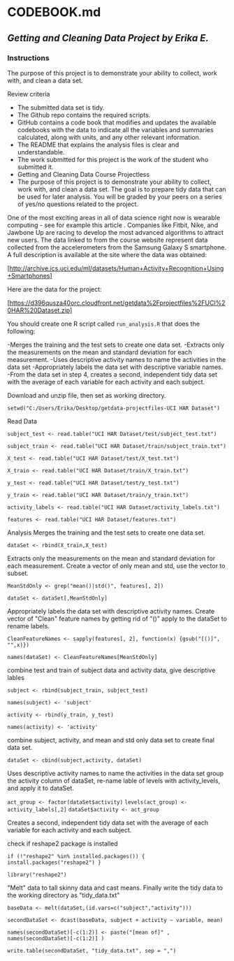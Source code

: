 # CODEBOOK.md
## *Getting and Cleaning Data Project by Erika E.*

### Instructions

The purpose of this project is to demonstrate your ability to collect, work with, and clean a data set.

Review criteria

- The submitted data set is tidy.
- The Github repo contains the required scripts.
- GitHub contains a code book that modifies and updates the available codebooks with the data to indicate all the variables and summaries calculated, along with units, and any other relevant information.
- The README that explains the analysis files is clear and understandable.
- The work submitted for this project is the work of the student who submitted it.
- Getting and Cleaning Data Course Projectless 
- The purpose of this project is to demonstrate your ability to collect, work with, and clean a data set. The goal is to prepare tidy data that can be used for later analysis. You will be graded by your peers on a series of yes/no questions related to the project. 

One of the most exciting areas in all of data science right now is wearable computing - see for example this article . Companies like Fitbit, Nike, and Jawbone Up are racing to develop the most advanced algorithms to attract new users. The data linked to from the course website represent data collected from the accelerometers from the Samsung Galaxy S smartphone. A full description is available at the site where the data was obtained:

[http://archive.ics.uci.edu/ml/datasets/Human+Activity+Recognition+Using+Smartphones]

Here are the data for the project:

[https://d396qusza40orc.cloudfront.net/getdata%2Fprojectfiles%2FUCI%20HAR%20Dataset.zip]

You should create one R script called `run_analysis.R` that does the following:

-Merges the training and the test sets to create one data set.
-Extracts only the measurements on the mean and standard deviation for each measurement.
-Uses descriptive activity names to name the activities in the data set
-Appropriately labels the data set with descriptive variable names.
-From the data set in step 4, creates a second, independent tidy data set with the average of each variable for each activity and each subject.

Download and unzip file, then set as working directory.

`setwd("C:/Users/Erika/Desktop/getdata-projectfiles-UCI HAR Dataset")`

Read Data

`subject_test <- read.table("UCI HAR Dataset/test/subject_test.txt")`

`subject_train <- read.table("UCI HAR Dataset/train/subject_train.txt")`

`X_test <- read.table("UCI HAR Dataset/test/X_test.txt")`

`X_train <- read.table("UCI HAR Dataset/train/X_train.txt")`

`y_test <- read.table("UCI HAR Dataset/test/y_test.txt")`

`y_train <- read.table("UCI HAR Dataset/train/y_train.txt")`

`activity_labels <- read.table("UCI HAR Dataset/activity_labels.txt")`

`features <- read.table("UCI HAR Dataset/features.txt")`  

Analysis
Merges the training and the test sets to create one data set.

`dataSet <- rbind(X_train,X_test)`

Extracts only the measurements on the mean and standard deviation for each measurement. 
Create a vector of only mean and std, use the vector to subset.

`MeanStdOnly <- grep("mean()|std()", features[, 2])`

`dataSet <- dataSet[,MeanStdOnly]`

Appropriately labels the data set with descriptive activity names.
Create vector of "Clean" feature names by getting rid of "()" apply to the dataSet to rename labels.

`CleanFeatureNames <- sapply(features[, 2], function(x) {gsub("[()]", "",x)})`

`names(dataSet) <- CleanFeatureNames[MeanStdOnly]`

combine test and train of subject data and activity data, give descriptive lables

`subject <- rbind(subject_train, subject_test)`

`names(subject) <- 'subject'`

`activity <- rbind(y_train, y_test)`

`names(activity) <- 'activity'`

combine subject, activity, and mean and std only data set to create final data set.

`dataSet <- cbind(subject,activity, dataSet)`

Uses descriptive activity names to name the activities in the data set
group the activity column of dataSet, re-name lable of levels with activity_levels, and apply it to dataSet.

`act_group <- factor(dataSet$activity)`
`levels(act_group) <- activity_labels[,2]`
`dataSet$activity <- act_group`


Creates a second, independent tidy data set with the average of each variable for each activity and each subject. 

check if reshape2 package is installed

`if (!"reshape2" %in% installed.packages()) {
  install.packages("reshape2")
}`

`library("reshape2")`

"Melt" data to tall skinny data and cast means. Finally write the tidy data to the working directory as "tidy_data.txt"

`baseData <- melt(dataSet,(id.vars=c("subject","activity")))`

`secondDataSet <- dcast(baseData, subject + activity ~ variable, mean)`

`names(secondDataSet)[-c(1:2)] <- paste("[mean of]" , names(secondDataSet)[-c(1:2)] )`

`write.table(secondDataSet, "tidy_data.txt", sep = ",")`
